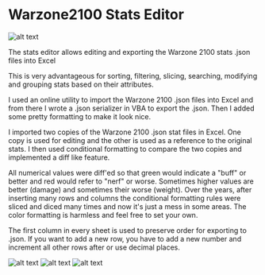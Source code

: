 # Warzone2100 Stats Editor

![alt text](https://github.com/jbreija/Warzone2100EB/blob/master/stats%20editor/stats%20editor.png)

The stats editor allows editing and exporting the Warzone 2100 stats .json files into Excel

This is very advantageous for sorting, filtering, slicing, searching, modifying and grouping stats based on their attributes. 


I used an online utility to import the Warzone 2100 .json files into Excel and from there I wrote a .json serializer in VBA to export the .json. Then I added some pretty formatting to make it look nice.

I imported two copies of the Warzone 2100 .json stat files in Excel. 
One copy is used for editing and the other is used as a reference to the original stats. I then used conditional formatting to compare the two copies and implemented a diff like feature. 

All numerical values were diff'ed so that green would indicate a "buff" or better and red would refer to "nerf" or worse. Sometimes higher values are better (damage) and sometimes their worse (weight).
Over the years, after inserting many rows and columns the conditional formatting rules were sliced and diced many times and now it's just a mess in some areas. The color formatting is harmless and feel free to set your own.

The first column in every sheet is used to preserve order for exporting to .json. If you want to add a new row, you have to add a new number and increment all other rows after or use decimal places.


![alt text](https://github.com/jbreija/Warzone2100EB/blob/master/stats%20editor/stats%20editor%204.png)
![alt text](https://github.com/jbreija/Warzone2100EB/blob/master/stats%20editor/stats%20editor2.png)
![alt text](https://github.com/jbreija/Warzone2100EB/blob/master/stats%20editor/stats%20editor3.png)
